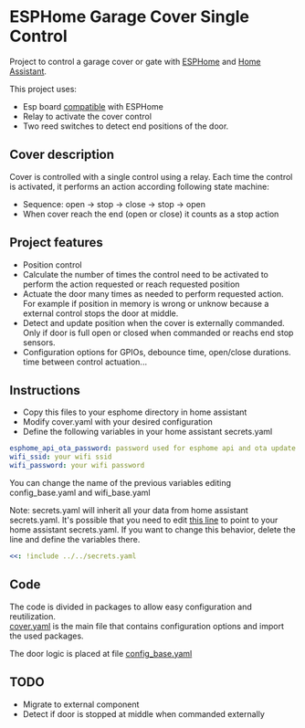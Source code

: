 # ESPHome Garage Cover Single Control

Project to control a garage cover or gate with [ESPHome](https://esphome.io/)
and [Home Assistant](https://www.home-assistant.io/).

This project uses:
* Esp board [compatible](https://esphome.io/#devices) with ESPHome
* Relay to activate the cover control
* Two reed switches to detect end positions of the door.

## Cover description

Cover is controlled with a single control using a relay. Each time the control is activated, it performs an action according following
state machine:

* Sequence: open -> stop -> close -> stop -> open
* When cover reach the end (open or close) it counts as a stop action

## Project features

* Position control
* Calculate the number of times the control need to be activated to perform the action requested or reach requested position
* Actuate the door many times as needed to perform requested action. For example if position in memory is wrong or unknow because a external control stops the door at middle.
* Detect and update position when the cover is externally commanded. Only if door is full open or closed when commanded or reachs end stop sensors.
* Configuration options for GPIOs, debounce time, open/close durations. time between control actuation...

## Instructions

* Copy this files to your esphome directory in home assistant
* Modify cover.yaml with your desired configuration
* Define the following variables in your home assistant secrets.yaml

```yaml
esphome_api_ota_password: password used for esphome api and ota update
wifi_ssid: your wifi ssid
wifi_password: your wifi password
```

You can change the name of the previous variables editing config_base.yaml and wifi_base.yaml

Note: secrets.yaml will inherit all your data from home assistant secrets.yaml. It's possible that you need to
edit [this line](https://github.com/juaigl/esphome-single-button-cover/blob/master/common/secrets.yaml#L1) to point to
your home assistant secrets.yaml. If you want to change this behavior, delete the line and define the variables there.

```yaml
<<: !include ../../secrets.yaml
```

## Code

The code is divided in packages to allow easy configuration and reutilization.  
[cover.yaml](cover.yaml) is the main file that contains configuration options and import the used packages.

The door logic is placed at file [config_base.yaml](common/config_base.yaml)

## TODO

* Migrate to external component
* Detect if door is stopped at middle when commanded externally
